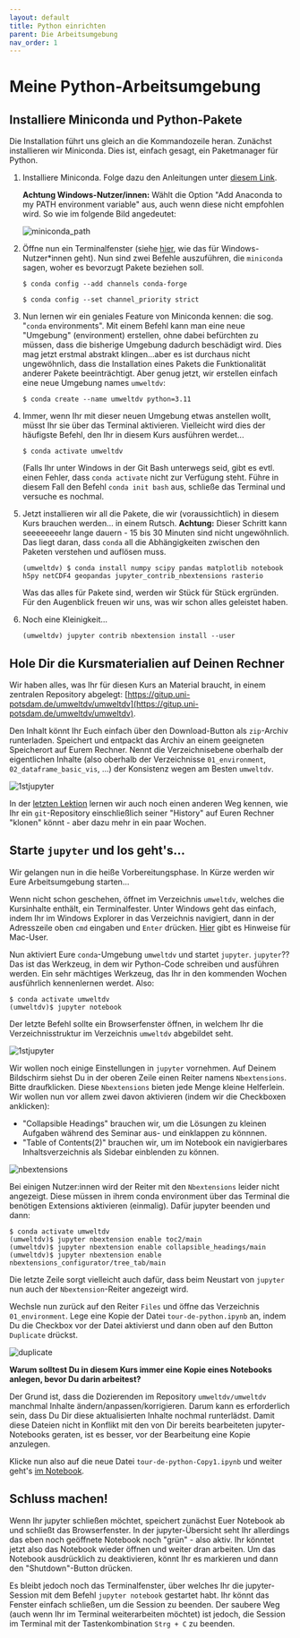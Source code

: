 ```yaml
---
layout: default
title: Python einrichten
parent: Die Arbeitsumgebung
nav_order: 1
---
```


# Meine Python-Arbeitsumgebung

## Installiere Miniconda und Python-Pakete

Die Installation führt uns gleich an die Kommandozeile heran. Zunächst installieren wir Miniconda.
Dies ist, einfach gesagt, ein Paketmanager für Python. 

1. Installiere Miniconda. Folge dazu den Anleitungen unter [diesem Link](https://conda.io/miniconda.html). 

   **Achtung Windows-Nutzer/innen:** Wählt die Option "Add Anaconda to my PATH environment variable" aus, auch wenn diese nicht empfohlen wird. So wie im folgende Bild angedeutet:
   
   ![miniconda_path](img/miniconda_path.png)

2. Öffne nun ein Terminalfenster (siehe [hier](https://www.digitalcitizen.life/open-windows-terminal/), wie das für Windows-Nutzer*innen geht).
   Nun sind zwei Befehle auszuführen, die `miniconda` sagen, woher es bevorzugt Pakete beziehen soll.
   
   `$ conda config --add channels conda-forge`
   
   `$ conda config --set channel_priority strict`

3. Nun lernen wir ein geniales Feature von Miniconda kennen: die sog. "`conda` environments".
   Mit einem Befehl kann man eine neue "Umgebung" (environment) erstellen, ohne dabei befürchten zu müssen, dass
   die bisherige Umgebung dadurch beschädigt wird. Dies mag jetzt erstmal abstrakt klingen...aber es ist durchaus nicht ungewöhnlich,
   dass die Installation eines Pakets die Funktionalität anderer Pakete beeinträchtigt. Aber genug jetzt, wir erstellen einfach
   eine neue Umgebung names `umweltdv`:
   
   `$ conda create --name umweltdv python=3.11`

5. Immer, wenn Ihr mit dieser neuen Umgebung etwas anstellen wollt, müsst Ihr sie über das Terminal aktivieren. 
   Vielleicht wird dies der häufigste Befehl, den Ihr in diesem Kurs ausführen werdet...
   
   `$ conda activate umweltdv`
   
   (Falls Ihr unter Windows in der Git Bash unterwegs seid, gibt es evtl. einen Fehler,
   dass `conda activate` nicht zur Verfügung steht. Führe in diesem Fall den Befehl
   `conda init bash` aus, schließe das Terminal und versuche es nochmal.

6. Jetzt installieren wir all die Pakete, die wir (voraussichtlich) in diesem Kurs brauchen werden... in einem Rutsch. **Achtung:** Dieser Schritt kann seeeeeeeehr lange dauern - 15 bis 30 Minuten sind nicht ungewöhnlich. Das liegt daran, dass `conda` all die Abhängigkeiten zwischen den Paketen verstehen und auflösen muss.

   `(umweltdv) $ conda install numpy scipy pandas matplotlib notebook h5py netCDF4 geopandas jupyter_contrib_nbextensions rasterio` 
   
   Was das alles für Pakete sind, werden wir Stück für Stück ergründen. 
   Für den Augenblick freuen wir uns, was wir schon alles geleistet haben.
   
7. Noch eine Kleinigkeit...

   `(umweltdv) jupyter contrib nbextension install --user`
   

## Hole Dir die Kursmaterialien auf Deinen Rechner

Wir haben alles, was Ihr für diesen Kurs an Material braucht, in einem zentralen Repository abgelegt: [https://gitup.uni-potsdam.de/umweltdv/umweltdv](https://gitup.uni-potsdam.de/umweltdv/umweltdv).

Den Inhalt könnt Ihr Euch einfach über den Download-Button als `zip`-Archiv runterladen. 
Speichert und entpackt das Archiv an einem geeigneten Speicherort auf Eurem Rechner. Nennt die Verzeichnisebene oberhalb
der eigentlichen Inhalte (also oberhalb der Verzeichnisse `01_environment`, `02_dataframe_basic_vis`, ...) der
Konsistenz wegen am Besten `umweltdv`.

![1stjupyter](img/downloadrepo.png)

In der [letzten Lektion](../../07_git/Beschaffen.md) lernen wir auch noch einen anderen Weg kennen, wie Ihr ein `git`-Repository einschließlich seiner "History" auf Euren Rechner "klonen" könnt - aber dazu mehr in ein paar Wochen.

## Starte `jupyter` und los geht's...

Wir gelangen nun in die heiße Vorbereitungsphase. In Kürze werden wir Eure Arbeitsumgebung starten...

Wenn nicht schon geschehen, öffnet im Verzeichnis `umweltdv`, welches die Kursinhalte enthält, ein Terminalfester. 
Unter Windows geht das einfach, indem Ihr im Windows Explorer in das Verzeichnis navigiert, dann in der Adresszeile oben `cmd` eingaben und `Enter` drücken.
[Hier](https://www.maketecheasier.com/launch-terminal-current-folder-mac/) gibt es Hinweise für Mac-User.

Nun aktiviert Eure `conda`-Umgebung `umweltdv` und startet `jupyter`. `jupyter`?? Das ist das Werkzeug, in dem wir 
Python-Code schreiben und ausführen werden. Ein sehr mächtiges Werkzeug, das Ihr in den kommenden Wochen ausführlich
kennenlernen werdet. Also:

```
$ conda activate umweltdv
(umweltdv)$ jupyter notebook
```
Der letzte Befehl sollte ein Browserfenster öffnen, in welchem Ihr die Verzeichnisstruktur im Verzeichnis `umweltdv` abgebildet seht.

![1stjupyter](img/1stjupyter.png)

 
Wir wollen noch einige Einstellungen in `jupyter` vornehmen. Auf Deinem Bildschirm 
siehst Du in der oberen Zeile einen Reiter namens `Nbextensions`. Bitte draufklicken.
Diese `Nbextensions` bieten jede Menge kleine Helferlein. Wir wollen nun vor allem
 zwei davon aktivieren (indem wir die Checkboxen anklicken):

- "Collapsible Headings" brauchen wir, um die Lösungen zu kleinen Aufgaben während 
des Seminar aus- und einklappen zu könnnen.
- "Table of Contents(2)" brauchen wir, um im Notebook ein navigierbares 
Inhaltsverzeichnis als Sidebar einblenden zu können.

![nbextensions](img/nbextensions.png)

Bei einigen Nutzer:innen wird der Reiter mit den `Nbextensions` leider nicht angezeigt.
Diese müssen in ihrem conda environment über das Terminal die benötigen Extensions
aktivieren (einmalig). Dafür jupyter beenden und dann:

```
$ conda activate umweltdv
(umweltdv)$ jupyter nbextension enable toc2/main 
(umweltdv)$ jupyter nbextension enable collapsible_headings/main
(umweltdv)$ jupyter nbextension enable nbextensions_configurator/tree_tab/main
```
Die letzte Zeile sorgt vielleicht auch dafür, dass beim Neustart von `jupyter`
nun auch der `Nbextension`-Reiter angezeigt wird.

Wechsle nun zurück auf den Reiter `Files` und öffne das Verzeichnis
`01_environment`. Lege eine Kopie der Datei `tour-de-python.ipynb` an, indem Du
die Checkbox vor der Datei aktivierst und dann oben auf den Button `Duplicate`
drückst.

![duplicate](img/duplicate.png)

**Warum solltest Du in diesem Kurs immer eine Kopie eines Notebooks anlegen, bevor
Du darin arbeitest?**

Der Grund ist, dass die Dozierenden im Repository `umweltdv/umweltdv`
manchmal Inhalte ändern/anpassen/korrigieren. Darum kann es erforderlich sein, dass Du Dir 
diese aktualisierten Inhalte nochmal runterlädst. Damit diese Dateien nicht in Konflikt 
mit den von Dir bereits bearbeiteten jupyter-Notebooks geraten, ist es besser, vor der
Bearbeitung eine Kopie anzulegen.

Klicke nun also auf die neue Datei `tour-de-python-Copy1.ipynb` und weiter geht's
[im Notebook](tour-de-python.html).

## Schluss machen!

Wenn Ihr jupyter schließen möchtet, speichert zunächst Euer Notebook ab und
schließt das Browserfenster. In der jupyter-Übersicht seht Ihr allerdings das
eben noch geöffnete Notebook noch "grün" - also aktiv. Ihr könntet jetzt also
das Notebook wieder öffnen und weiter dran arbeiten. Um das Notebook ausdrücklich
zu deaktivieren, könnt Ihr es markieren und dann den "Shutdown"-Button drücken.

Es bleibt jedoch noch das Terminalfenster, über welches Ihr die jupyter-Session
mit dem Befehl `jupyter notebook` gestartet habt. Ihr könnt das Fenster einfach
schließen, um die Session zu beenden. Der saubere Weg (auch wenn Ihr im Terminal
weiterarbeiten möchtet) ist jedoch, die Session im Terminal mit der Tastenkombination
`Strg + C` zu beenden.
